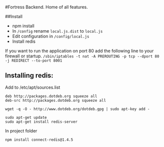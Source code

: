 #Fortress
Backend. Home of all features.

##Install
* npm install
* In `/config` rename `local.js.dist` to `local.js`
* Edit configuration in `/config/local.js`
* Install redis

If you want to run the application on port 80 add the following line to your firewall or startup.
`/sbin/iptables -t nat -A PREROUTING -p tcp --dport 80 -j REDIRECT --to-port 8001`

## Installing redis:
Add to /etc/apt/sources.list
```
deb http://packages.dotdeb.org squeeze all
deb-src http://packages.dotdeb.org squeeze all
```
```
wget -q -O - http://www.dotdeb.org/dotdeb.gpg | sudo apt-key add -
```
```
sudo apt-get update
sudo apt-get install redis-server
```

In project folder
```
npm install connect-redis@1.4.5
```

